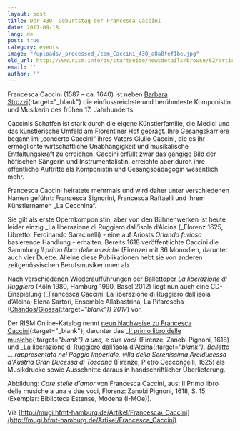 ```yaml
---
layout: post
title: Der 430. Geburtstag der Francesca Caccini
date: 2017-09-18
lang: de
post: true
category: events
image: "/uploads/_processed_/csm_Caccini_430_a8a8fef1be.jpg"
old_url: http://www.rism.info/de/startseite/newsdetails/browse/62/article/64/happy-430th-birthday-francesca-caccini.html
email: ''
author: ''
---
```



Francesca Caccini (1587 – ca. 1640) ist neben [Barbara Strozzi](/self_representation/2017/07/03/barbara-strozzi-a-woman-composer-in-17thcentury.html){:target="_blank"} die einflussreichste und berühmteste Komponistin und Musikerin des frühen 17. Jahrhunderts.



Caccinis Schaffen ist stark durch die eigene Künstlerfamilie, die Medici und das künstlerische Umfeld am Florentiner Hof geprägt. Ihre Gesangskarriere begann im „concerto Caccini“ ihres Vaters Giulio Caccini, die es ihr ermöglichte wirtschaftliche Unabhängigkeit und musikalische Entfaltungskraft zu erreichen. Caccini erfüllt zwar das gängige Bild der höfischen Sängerin und Instrumentalistin, erreichte aber durch ihre öffentliche Auftritte als Komponistin und Gesangspädagogin wesentlich mehr.



Francesca Caccini heiratete mehrmals und wird daher unter verschiedenen Namen geführt: Francesca Signorini, Francesca Raffaelli und ihrem Künstlernamen „La Cecchina“.



Sie gilt als erste Opernkomponistin, aber von den Bühnenwerken ist heute leider einzig _La liberazione di Ruggiero dall’isola d’Alcina (_Florenz 1625, Libretto: Ferdinando Saracinelli) - eine auf Ariosts _Orlando furioso_ basierende Handlung - erhalten. Bereits 1618 veröffentlichte Caccini die Sammlung _Il primo libro delle musiche_ (Firenze) mit 36 Monodien, darunter auch vier Duette. Alleine diese Publikationen hebt sie von anderen zeitgenössischen Berufsmusikerinnen ab.

Nach verschiedenen Wiederaufführungen der Ballettoper _La liberazione di Ruggiero_ (Köln 1980, Hamburg 1990, Basel 2012) liegt nun auch eine CD-Einspielung (_Francesca Caccini: La liberazione di Ruggiero dall’isola d’Alcina; Elena Sartori, Ensemble Allabastrina, La Pifarescha ([Chandos/Glossa](https://www.chandos.net/products/catalogue/GS%203902){:target="_blank"}) 2017_) vor.



Der RISM Online-Katalog nennt [neun Nachweise zu Francesca Caccini](https://opac.rism.info/search?View=rism&author=Caccini+Francesca){:target="_blank"}, darunter das _[Il primo libro delle musiche](https://opac.rism.info/search?id=00000990007800){:target="_blank"} a una, e due voci_<sup><span lang="es-ES"><i> </i></span></sup> (Firenze, Zanobi Pignoni, 1618) und _[La liberazione di Ruggiero dall'isola d'Alcina](https://opac.rism.info/search?id=00000990007801){:target="_blank"}. Balletto ... rappresentata nel Poggio Imperiale, villa della Serenissima Arciducessa d'Austria Gran Ducessa di Toscana_ (Firenze, Pietro Cecconcelli, 1625) als Musikdrucke sowie Ausschnitte daraus in handschriftlicher Überlieferung.



Abbildung: _Care stelle d'amor_ von Francesca Caccini, aus: Il Primo libro delle musiche a una e due voci, Florenz: Zanobi Pignoni, 1618, S. 15 (Exemplar: Biblioteca Estense, Modena (I-MOe)).

Via [http://mugi.hfmt-hamburg.de/Artikel/Francesca\_Caccini](http://mugi.hfmt-hamburg.de/Artikel/Francesca_Caccini)



<script type="text/javascript">var switchTo5x=true;</script><script type="text/javascript" src="http://w.sharethis.com/button/buttons.js"></script><script type="text/javascript">stLight.options({publisher: "9b601438-1ce1-49d8-bfd7-9cff5df54c17", doNotHash: false, doNotCopy: false, hashAddressBar: false});</script>